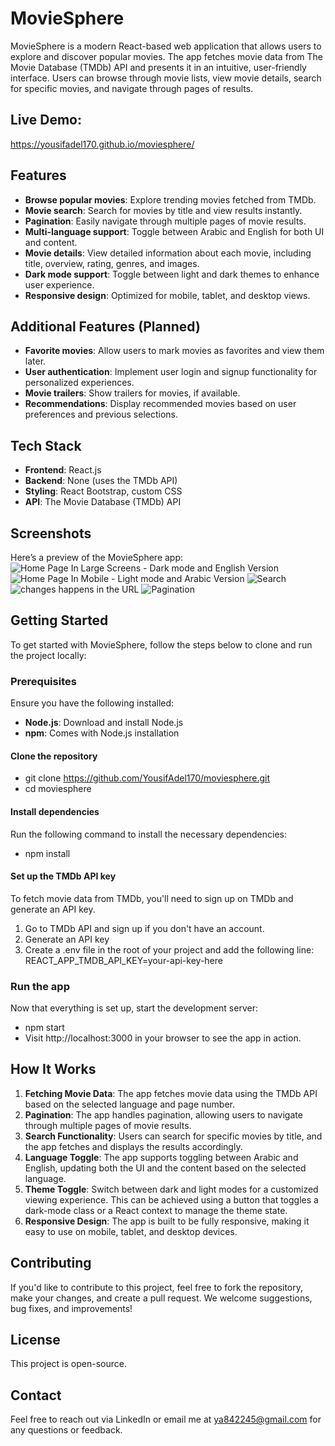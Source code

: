 # MovieSphere

MovieSphere is a modern React-based web application that allows users to explore and discover popular movies. The app fetches movie data from The Movie Database (TMDb) API and presents it in an intuitive, user-friendly interface. Users can browse through movie lists, view movie details, search for specific movies, and navigate through pages of results.

## Live Demo:

https://yousifadel170.github.io/moviesphere/

## Features

- **Browse popular movies**: Explore trending movies fetched from TMDb.
- **Movie search**: Search for movies by title and view results instantly.
- **Pagination**: Easily navigate through multiple pages of movie results.
- **Multi-language support**: Toggle between Arabic and English for both UI and content.
- **Movie details**: View detailed information about each movie, including title, overview, rating, genres, and images.
- **Dark mode support**: Toggle between light and dark themes to enhance user experience.
- **Responsive design**: Optimized for mobile, tablet, and desktop views.

## Additional Features (Planned)

- **Favorite movies**: Allow users to mark movies as favorites and view them later.
- **User authentication**: Implement user login and signup functionality for personalized experiences.
- **Movie trailers**: Show trailers for movies, if available.
- **Recommendations**: Display recommended movies based on user preferences and previous selections.

## Tech Stack

- **Frontend**: React.js
- **Backend**: None (uses the TMDb API)
- **Styling**: React Bootstrap, custom CSS
- **API**: The Movie Database (TMDb) API

## Screenshots

Here’s a preview of the MovieSphere app:
![Home Page In Large Screens -  Dark mode and English Version](./screenshots/english%20dark%20mode%20version.PNG)
![Home Page In Mobile - Light mode and Arabic Version](./screenshots/arabic%20light%20mobile%20version.PNG)
![Search ](./screenshots/search.PNG)
![changes happens in the URL](./screenshots/data%203.PNG)
![Pagination](./screenshots/data%204.PNG)

## Getting Started

To get started with MovieSphere, follow the steps below to clone and run the project locally:

### Prerequisites

Ensure you have the following installed:

- **Node.js**: Download and install Node.js
- **npm**: Comes with Node.js installation

#### Clone the repository

- git clone https://github.com/YousifAdel170/moviesphere.git
- cd moviesphere

#### Install dependencies

Run the following command to install the necessary dependencies:

- npm install

#### Set up the TMDb API key

To fetch movie data from TMDb, you'll need to sign up on TMDb and generate an API key.

1. Go to TMDb API and sign up if you don't have an account.
2. Generate an API key
3. Create a .env file in the root of your project and add the following line:
   REACT_APP_TMDB_API_KEY=your-api-key-here

### Run the app

Now that everything is set up, start the development server:

- npm start
- Visit http://localhost:3000 in your browser to see the app in action.

## How It Works

1. **Fetching Movie Data**: The app fetches movie data using the TMDb API based on the selected language and page number.
2. **Pagination**: The app handles pagination, allowing users to navigate through multiple pages of movie results.
3. **Search Functionality**: Users can search for specific movies by title, and the app fetches and displays the results accordingly.
4. **Language Toggle**: The app supports toggling between Arabic and English, updating both the UI and the content based on the selected language.
5. **Theme Toggle**: Switch between dark and light modes for a customized viewing experience. This can be achieved using a button that toggles a dark-mode class or a React context to manage the theme state.
6. **Responsive Design**: The app is built to be fully responsive, making it easy to use on mobile, tablet, and desktop devices.

## Contributing

If you'd like to contribute to this project, feel free to fork the repository, make your changes, and create a pull request. We welcome suggestions, bug fixes, and improvements!

## License

This project is open-source.

## Contact

Feel free to reach out via LinkedIn or email me at ya842245@gmail.com for any questions or feedback.
